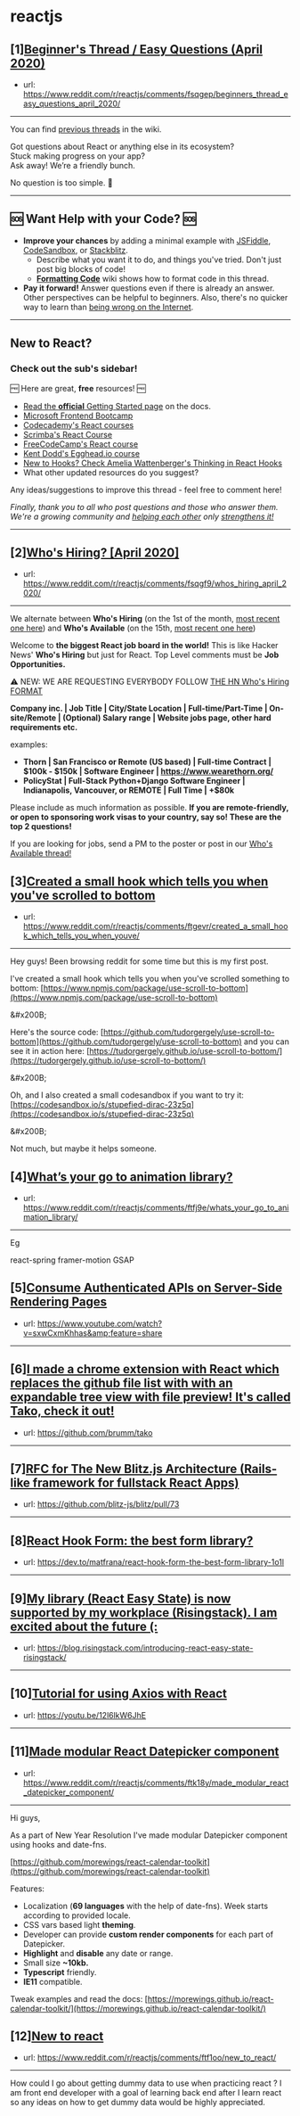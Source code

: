# reactjs
## [1][Beginner's Thread / Easy Questions (April 2020)](https://www.reddit.com/r/reactjs/comments/fsqgep/beginners_thread_easy_questions_april_2020/)
- url: https://www.reddit.com/r/reactjs/comments/fsqgep/beginners_thread_easy_questions_april_2020/
---
You can find [previous threads][wiki previous threads] in the wiki.

Got questions about React or anything else in its ecosystem?  
Stuck making progress on your app?  
Ask away! We’re a friendly bunch.

No question is too simple. 🙂

---

## 🆘 Want Help with your Code? 🆘

- **Improve your chances** by adding a minimal example with [JSFiddle][jsfiddle], [CodeSandbox][code sandbox], or [Stackblitz][stackblitz].
  - Describe what you want it to do, and things you've tried. Don't just post big blocks of code!
  - **[Formatting Code][wiki formatting code]** wiki shows how to format code in this thread.
- **Pay it forward!** Answer questions even if there is already an answer. Other perspectives can be helpful to beginners. Also, there's no quicker way to learn than [being wrong on the Internet][being wrong on the internet].

---

## New to React?

### Check out the sub's **sidebar**!

🆓 Here are great, **free** resources! 🆓

- [Read the **official** Getting Started page][official getting started page] on the docs.
- [Microsoft Frontend Bootcamp][microsoft frontend bootcamp]
- [Codecademy's React courses][codecademy's react courses]
- [Scrimba's React Course][scrimba's react course]
- [FreeCodeCamp's React course][freecodecamp's react course]
- [Kent Dodd's Egghead.io course][kent dodd's egghead.io course]
- [New to Hooks? Check Amelia Wattenberger's Thinking in React Hooks][thinking in react hooks]
- What other updated resources do you suggest?

Any ideas/suggestions to improve this thread - feel free to comment here!

_Finally, thank you to all who post questions and those who answer them. We're a growing community and [helping each other][learn by teaching] only [strengthens it!][learn in public]_

---

[thinking in react hooks]: https://wattenberger.com/blog/react-hooks
[freecodecamp's react course]: https://www.freecodecamp.org/news/learn-react-course/
[microsoft frontend bootcamp]: https://www.reddit.com/r/reactjs/comments/auu02f/microsoft_has_open_sourced_their_frontend/
[official getting started page]: https://reactjs.org/docs/getting-started.html
[/u/acemarke]: https://www.reddit.com/u/acemarke
[suggested resources for learning react]: http://blog.isquaredsoftware.com/2017/12/blogged-answers-learn-react/
[kent dodd's egghead.io course]: http://kcd.im/beginner-react
[codecademy's react courses]: https://www.codecademy.com/catalog/language/javascript
[scrimba's react course]: https://scrimba.com/g/glearnreact
[wiki formatting code]: https://www.reddit.com/r/reactjs/wiki/index#wiki_formatting_code
[wiki previous threads]: https://www.reddit.com/r/reactjs/wiki/index#wiki_previous_threads
[code sandbox]: https://codesandbox.io/s/new
[jsfiddle]: https://jsfiddle.net/Luktwrdm/
[stackblitz]: https://stackblitz.com/
[being wrong on the internet]: https://xkcd.com/386/
[tweet organization]: https://twitter.com/dan_abramov/status/1027245759232651270?lang=en
[get started with redux]: https://www.reddit.com/r/reactjs/wiki/index#wiki_getting_started_with_redux
[learn by teaching]: https://en.wikipedia.org/wiki/Learning_by_teaching
[learn in public]: https://www.swyx.io/writing/learn-in-public/
## [2][Who's Hiring? [April 2020]](https://www.reddit.com/r/reactjs/comments/fsqgf9/whos_hiring_april_2020/)
- url: https://www.reddit.com/r/reactjs/comments/fsqgf9/whos_hiring_april_2020/
---
We alternate between **Who's Hiring** (on the 1st of the month, [most recent one here][hiring:most recent]) and **Who's Available** (on the 15th, [most recent one here][available:most recent])

Welcome to **the biggest React job board in the world!** This is like Hacker News' **Who's Hiring** but just for React. Top Level comments must be **Job Opportunities.**

⚠️ NEW: WE ARE REQUESTING EVERYBODY FOLLOW [THE HN Who's Hiring FORMAT][format:hiring:hn]

**Company inc. | Job Title | City/State Location | Full-time/Part-Time | On-site/Remote | (Optional) Salary range | Website jobs page, other hard requirements etc.**

examples:

- **Thorn | San Francisco or Remote (US based) | Full-time Contract | $100k - $150k | Software Engineer | https://www.wearethorn.org/**
- **PolicyStat | Full-Stack Python+Django Software Engineer | Indianapolis, Vancouver, or REMOTE | Full Time | +\$80k**

Please include as much information as possible. **If you are remote-friendly, or open to sponsoring work visas to your country, say so! These are the top 2 questions!**

If you are looking for jobs, send a PM to the poster or post in our [Who's Available thread!][available:most recent]

[hiring:most recent]: https://www.reddit.com/r/reactjs/comments/fbn65q/whos_hiring_march_2020/
[available:most recent]: https://www.reddit.com/r/reactjs/comments/fiv53t/whos_available_mar_2020/
[format:hiring:hn]: https://news.ycombinator.com/item?id=21683554
## [3][Created a small hook which tells you when you've scrolled to bottom](https://www.reddit.com/r/reactjs/comments/ftgevr/created_a_small_hook_which_tells_you_when_youve/)
- url: https://www.reddit.com/r/reactjs/comments/ftgevr/created_a_small_hook_which_tells_you_when_youve/
---
Hey guys! Been browsing reddit for some time but this is my first post. 

I've created a small hook which tells you when you've scrolled something to bottom: [https://www.npmjs.com/package/use-scroll-to-bottom](https://www.npmjs.com/package/use-scroll-to-bottom)

&amp;#x200B;

Here's the source code: [https://github.com/tudorgergely/use-scroll-to-bottom](https://github.com/tudorgergely/use-scroll-to-bottom) and you can see it in action here: [https://tudorgergely.github.io/use-scroll-to-bottom/](https://tudorgergely.github.io/use-scroll-to-bottom/)

&amp;#x200B;

Oh, and I also created a small codesandbox if you want to try it: [https://codesandbox.io/s/stupefied-dirac-23z5q](https://codesandbox.io/s/stupefied-dirac-23z5q)

&amp;#x200B;

Not much, but maybe it helps someone.
## [4][What’s your go to animation library?](https://www.reddit.com/r/reactjs/comments/ftfj9e/whats_your_go_to_animation_library/)
- url: https://www.reddit.com/r/reactjs/comments/ftfj9e/whats_your_go_to_animation_library/
---
Eg 

react-spring
framer-motion
GSAP
## [5][Consume Authenticated APIs on Server-Side Rendering Pages](https://www.reddit.com/r/reactjs/comments/ftli4y/consume_authenticated_apis_on_serverside/)
- url: https://www.youtube.com/watch?v=sxwCxmKhhas&amp;feature=share
---

## [6][I made a chrome extension with React which replaces the github file list with with an expandable tree view with file preview! It's called Tako, check it out!](https://www.reddit.com/r/reactjs/comments/fsz7oy/i_made_a_chrome_extension_with_react_which/)
- url: https://github.com/brumm/tako
---

## [7][RFC for The New Blitz.js Architecture (Rails-like framework for fullstack React Apps)](https://www.reddit.com/r/reactjs/comments/ftm4gd/rfc_for_the_new_blitzjs_architecture_railslike/)
- url: https://github.com/blitz-js/blitz/pull/73
---

## [8][React Hook Form: the best form library?](https://www.reddit.com/r/reactjs/comments/ftlt71/react_hook_form_the_best_form_library/)
- url: https://dev.to/matfrana/react-hook-form-the-best-form-library-1o1l
---

## [9][My library (React Easy State) is now supported by my workplace (Risingstack). I am excited about the future (:](https://www.reddit.com/r/reactjs/comments/fsx2vv/my_library_react_easy_state_is_now_supported_by/)
- url: https://blog.risingstack.com/introducing-react-easy-state-risingstack/
---

## [10][Tutorial for using Axios with React](https://www.reddit.com/r/reactjs/comments/ftkoe1/tutorial_for_using_axios_with_react/)
- url: https://youtu.be/12l6lkW6JhE
---

## [11][Made modular React Datepicker component](https://www.reddit.com/r/reactjs/comments/ftk18y/made_modular_react_datepicker_component/)
- url: https://www.reddit.com/r/reactjs/comments/ftk18y/made_modular_react_datepicker_component/
---
Hi guys,

As a part of New Year Resolution I've made modular Datepicker component using hooks and date-fns.

[https://github.com/morewings/react-calendar-toolkit](https://github.com/morewings/react-calendar-toolkit)

Features:

* Localization (**69 languages** with the help of date-fns). Week starts according to provided locale.
* CSS vars based light **theming**.
* Developer can provide **custom render components** for each part of Datepicker.
* **Highlight** and **disable** any date or range.
* Small size **\~10kb.**
* **Typescript** friendly.
* **IE11** compatible.

Tweak examples and read the docs: [https://morewings.github.io/react-calendar-toolkit/](https://morewings.github.io/react-calendar-toolkit/)
## [12][New to react](https://www.reddit.com/r/reactjs/comments/ftf1oo/new_to_react/)
- url: https://www.reddit.com/r/reactjs/comments/ftf1oo/new_to_react/
---
How could I go about getting dummy data to use when practicing react ?  I am front  end developer with a goal of learning back end after I learn react so any ideas on how to get dummy data would be highly appreciated.
